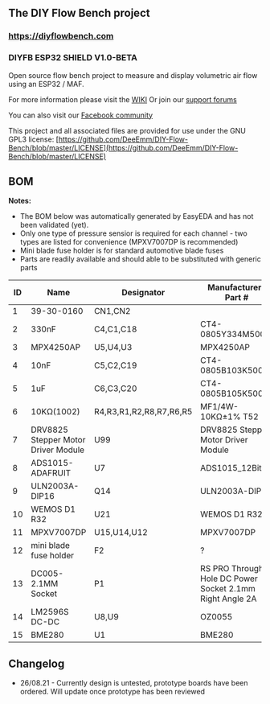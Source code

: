 ## The DIY Flow Bench project

### https://diyflowbench.com

### DIYFB ESP32 SHIELD V1.0-BETA

Open source flow bench project to measure and display volumetric air flow using an ESP32 / MAF.

For more information please visit the [WIKI](https://github.com/DeeEmm/DIY-Flow-Bench/wiki) Or join our [support forums](https://github.com/DeeEmm/DIY-Flow-Bench/discussions) 

You can also visit our [Facebook community](https://www.facebook.com/groups/diyflowbench/)

This project and all associated files are provided for use under the GNU GPL3 license:
[https://github.com/DeeEmm/DIY-Flow-Bench/blob/master/LICENSE](https://github.com/DeeEmm/DIY-Flow-Bench/blob/master/LICENSE)

## BOM

__Notes:__
- The BOM below was automatically generated by EasyEDA and has not been validated (yet). 
- Only one type of pressure sensior is required for each channel - two types are listed for convenience (MPXV7007DP is recommended)
- Mini blade fuse holder is for standard automotive blade fuses
- Parts are readily available and should able to be substituted with generic parts

|	ID	|	Name	|	Designator	|	Manufacturers Part #	|	QTY	|
|	---	|	---	|	---	|	---	|	---	|
|	1	|	39-30-0160	|	CN1,CN2	|		|	2	|
|	2	|	330nF	|	C4,C1,C18	|	CT4-0805Y334M500	|	3	|
|	3	|	MPX4250AP	|	U5,U4,U3	|	MPX4250AP	|	3	|
|	4	|	10nF	|	C5,C2,C19	|	CT4-0805B103K500F3	|	3	|
|	5	|	1uF	|	C6,C3,C20	|	CT4-0805B105K500F3	|	3	|
|	6	|	10KΩ(1002)	|	R4,R3,R1,R2,R8,R7,R6,R5	|	MF1/4W-10KΩ±1% T52	|	8	|
|	7	|	DRV8825 Stepper Motor Driver Module	|	U99	|	DRV8825 Stepper Motor Driver Module	|	1	|
|	8	|	ADS1015-ADAFRUIT	|	U7	|	ADS1015_12Bit	|	1	|
|	9	|	ULN2003A-DIP16	|	Q14	|	ULN2003A-DIP16	|	1	|
|	10	|	WEMOS D1 R32	|	U21	|	 WEMOS D1 R32	|	1	|
|	11	|	MPXV7007DP	|	U15,U14,U12	|	MPXV7007DP	|	3	|
|	12	|	mini blade fuse holder	|	F2	|	?	|	1	|
|	13	|	DC005-2.1MM Socket	|	P1	|	RS PRO Through Hole DC Power Socket 2.1mm Right Angle 2A	|	1	|
|	14	|	LM2596S DC-DC	|	U8,U9	|	OZ0055	|	2	|
|	15	|	BME280	|	U1	|	BME280	|	1	|![image](https://user-images.githubusercontent.com/3038710/131058356-85e4066b-1cef-4665-a530-2188620faac5.png)



## Changelog

- 26/08.21 - Currently design is untested, prototype boards have been ordered. Will update once prototype has been reviewed
